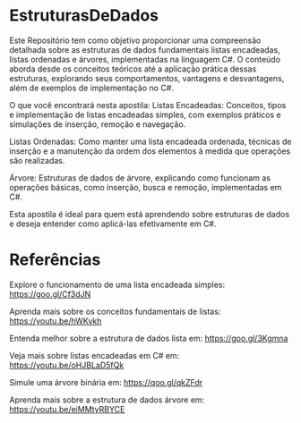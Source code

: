 # EstruturasDeDados

Este Repositório tem como objetivo proporcionar uma compreensão detalhada sobre as estruturas de dados fundamentais listas encadeadas, listas ordenadas e árvores, implementadas na linguagem C#. O conteúdo aborda desde os conceitos teóricos até a aplicação prática dessas estruturas, explorando seus comportamentos, vantagens e desvantagens, além de exemplos de implementação no C#.

O que você encontrará nesta apostila:
Listas Encadeadas: Conceitos, tipos e implementação de listas encadeadas simples, com exemplos práticos e simulações de inserção, remoção e navegação.

Listas Ordenadas: Como manter uma lista encadeada ordenada, técnicas de inserção e a manutenção da ordem dos elementos à medida que operações são realizadas.

Árvore: Estruturas de dados de árvore, explicando como funcionam as operações básicas, como inserção, busca e remoção, implementadas em C#.

Esta apostila é ideal para quem está aprendendo sobre estruturas de dados e deseja entender como aplicá-las efetivamente em C#.

# Referências
Explore o funcionamento de uma lista encadeada simples:
https://goo.gl/Cf3dJN

Aprenda mais sobre os conceitos fundamentais de listas:
https://youtu.be/hWKvkh

Entenda melhor sobre a estrutura de dados lista em:
https://goo.gl/3Kgmna

Veja mais sobre listas encadeadas em C# em:
https://youtu.be/oHJBLaD5fQk

Simule uma árvore binária em:
https://qoo.gl/qkZFdr

Aprenda mais sobre a estrutura de dados árvore em:
https://youtu.be/eiMMtyRBYCE


